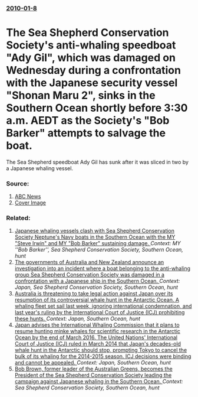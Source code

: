 ### [2010-01-8](/news/2010/01/8/index.md)

# The Sea Shepherd Conservation Society's anti-whaling speedboat "Ady Gil", which was damaged on Wednesday during a confrontation with the Japanese security vessel "Shonan Maru 2", sinks in the Southern Ocean shortly before 3:30 a.m. AEDT as the Society's "Bob Barker" attempts to salvage the boat. 

The Sea Shepherd speedboat Ady Gil has sunk after it was sliced in two by a Japanese whaling vessel.


### Source:

1. [ABC News](http://www.abc.net.au/news/stories/2010/01/08/2787921.htm)
1. [Cover Image](http://www.abc.net.au/news/image/1201370-1x1-700x700.jpg)

### Related:

1. [Japanese whaling vessels clash with Sea Shepherd Conservation Society Neptune's Navy boats in the Southern Ocean with the MY "Steve Irwin" and MY "Bob Barker" sustaining damage. ](/news/2013/02/20/japanese-whaling-vessels-clash-with-sea-shepherd-conservation-society-neptune-s-navy-boats-in-the-southern-ocean-with-the-my-steve-irwin-a.md) _Context: MY ''Bob Barker'', Sea Shepherd Conservation Society, Southern Ocean, hunt_
2. [The governments of Australia and New Zealand announce an investigation into an incident where a boat belonging to the anti-whaling group Sea Shepherd Conservation Society was damaged in a confrontation with a Japanese ship in the Southern Ocean. ](/news/2010/01/7/the-governments-of-australia-and-new-zealand-announce-an-investigation-into-an-incident-where-a-boat-belonging-to-the-anti-whaling-group-sea.md) _Context: Japan, Sea Shepherd Conservation Society, Southern Ocean, hunt_
3. [Australia is threatening to take legal action against Japan over its resumption of its controversial whale hunt in the Antarctic Ocean. A whaling fleet set sail last week, ignoring international condemnation, and last year's ruling by the International Court of Justice (ICJ) prohibiting these hunts. ](/news/2015/12/7/australia-is-threatening-to-take-legal-action-against-japan-over-its-resumption-of-its-controversial-whale-hunt-in-the-antarctic-ocean-a-wh.md) _Context: Japan, Southern Ocean, hunt_
4. [Japan advises the International Whaling Commission that it plans to resume hunting minke whales for scientific research in the Antarctic Ocean by the end of March 2016. The United Nations' International Court of Justice (ICJ) ruled in March 2014 that Japan's decades-old whale hunt in the Antarctic should stop, prompting Tokyo to cancel the bulk of its whaling for the 2014-2015 season. ICJ decisions were binding and cannot be appealed. ](/news/2015/11/28/japan-advises-the-international-whaling-commission-that-it-plans-to-resume-hunting-minke-whales-for-scientific-research-in-the-antarctic-oce.md) _Context: Japan, Southern Ocean, hunt_
5. [Bob Brown, former leader of the Australian Greens, becomes the President of the Sea Shepherd Conservation Society leading the campaign against Japanese whaling in the Southern Ocean. ](/news/2013/01/8/bob-brown-former-leader-of-the-australian-greens-becomes-the-president-of-the-sea-shepherd-conservation-society-leading-the-campaign-again.md) _Context: Sea Shepherd Conservation Society, Southern Ocean, hunt_
